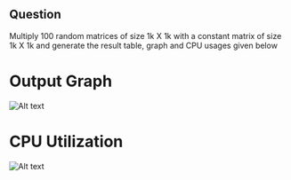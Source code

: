 ## Question 
Multiply 100 random matrices of size 1k X 1k with a constant matrix of size 1k X 1k and generate the result table, graph
and CPU usages given below

# Output Graph 
![Alt text]("C:\Users\priya\Downloads\graph_output.png")

# CPU Utilization
![Alt text]("C:\Users\priya\Downloads\cpu_utilization.png")
